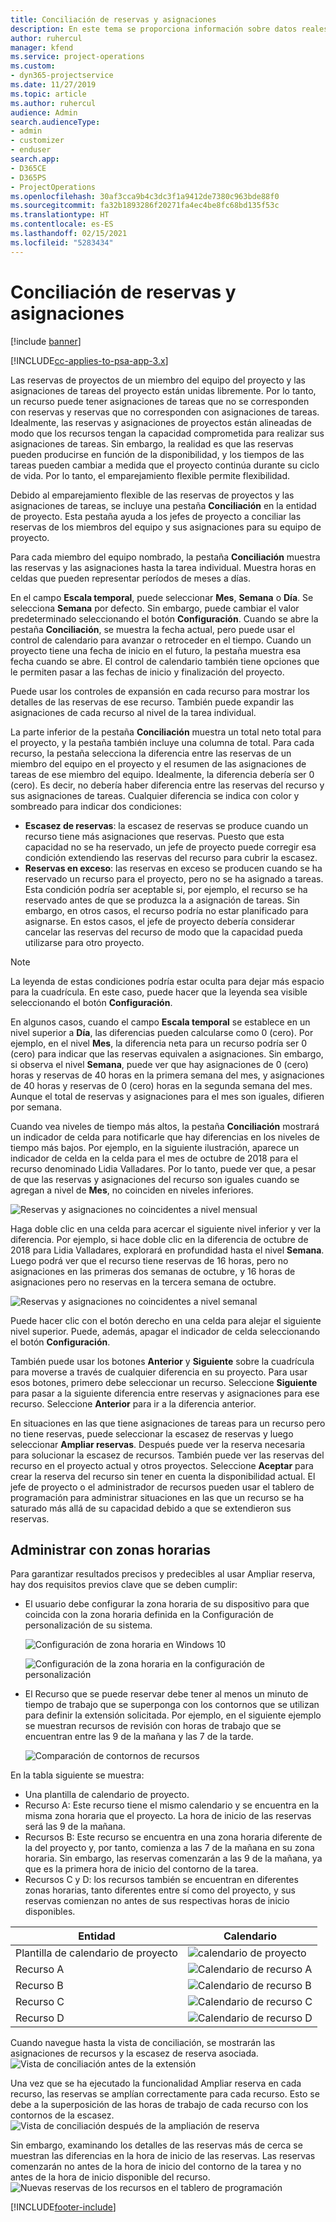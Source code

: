 ```yaml
---
title: Conciliación de reservas y asignaciones
description: En este tema se proporciona información sobre datos reales.
author: ruhercul
manager: kfend
ms.service: project-operations
ms.custom:
- dyn365-projectservice
ms.date: 11/27/2019
ms.topic: article
ms.author: ruhercul
audience: Admin
search.audienceType:
- admin
- customizer
- enduser
search.app:
- D365CE
- D365PS
- ProjectOperations
ms.openlocfilehash: 30af3cca9b4c3dc3f1a9412de7380c963bde88f0
ms.sourcegitcommit: fa32b1893286f20271fa4ec4be8fc68bd135f53c
ms.translationtype: HT
ms.contentlocale: es-ES
ms.lasthandoff: 02/15/2021
ms.locfileid: "5283434"
---
```

# <a name="reconcile-bookings-and-assignments"></a>Conciliación de reservas y asignaciones

[!include [banner](../includes/psa-now-project-operations.md)]

[!INCLUDE[cc-applies-to-psa-app-3.x](../includes/cc-applies-to-psa-app-3x.md)]

Las reservas de proyectos de un miembro del equipo del proyecto y las asignaciones de tareas del proyecto están unidas libremente. Por lo tanto, un recurso puede tener asignaciones de tareas que no se corresponden con reservas y reservas que no corresponden con asignaciones de tareas. Idealmente, las reservas y asignaciones de proyectos están alineadas de modo que los recursos tengan la capacidad comprometida para realizar sus asignaciones de tareas. Sin embargo, la realidad es que las reservas pueden producirse en función de la disponibilidad, y los tiempos de las tareas pueden cambiar a medida que el proyecto continúa durante su ciclo de vida. Por lo tanto, el emparejamiento flexible permite flexibilidad.

Debido al emparejamiento flexible de las reservas de proyectos y las asignaciones de tareas, se incluye una pestaña **Conciliación** en la entidad de proyecto. Esta pestaña ayuda a los jefes de proyecto a conciliar las reservas de los miembros del equipo y sus asignaciones para su equipo de proyecto.

Para cada miembro del equipo nombrado, la pestaña **Conciliación** muestra las reservas y las asignaciones hasta la tarea individual. Muestra horas en celdas que pueden representar períodos de meses a días.

En el campo **Escala temporal**, puede seleccionar **Mes**, **Semana** o **Día**. Se selecciona **Semana** por defecto. Sin embargo, puede cambiar el valor predeterminado seleccionando el botón **Configuración**. Cuando se abre la pestaña **Conciliación**, se muestra la fecha actual, pero puede usar el control de calendario para avanzar o retroceder en el tiempo. Cuando un proyecto tiene una fecha de inicio en el futuro, la pestaña muestra esa fecha cuando se abre. El control de calendario también tiene opciones que le permiten pasar a las fechas de inicio y finalización del proyecto.

Puede usar los controles de expansión en cada recurso para mostrar los detalles de las reservas de ese recurso. También puede expandir las asignaciones de cada recurso al nivel de la tarea individual.

La parte inferior de la pestaña **Conciliación** muestra un total neto total para el proyecto, y la pestaña también incluye una columna de total. Para cada recurso, la pestaña selecciona la diferencia entre las reservas de un miembro del equipo en el proyecto y el resumen de las asignaciones de tareas de ese miembro del equipo. Idealmente, la diferencia debería ser 0 (cero). Es decir, no debería haber diferencia entre las reservas del recurso y sus asignaciones de tareas. Cualquier diferencia se indica con color y sombreado para indicar dos condiciones:

- **Escasez de reservas**: la escasez de reservas se produce cuando un recurso tiene más asignaciones que reservas. Puesto que esta capacidad no se ha reservado, un jefe de proyecto puede corregir esa condición extendiendo las reservas del recurso para cubrir la escasez.
- **Reservas en exceso**: las reservas en exceso se producen cuando se ha reservado un recurso para el proyecto, pero no se ha asignado a tareas. Esta condición podría ser aceptable si, por ejemplo, el recurso se ha reservado antes de que se produzca la a asignación de tareas. Sin embargo, en otros casos, el recurso podría no estar planificado para asignarse. En estos casos, el jefe de proyecto debería considerar cancelar las reservas del recurso de modo que la capacidad pueda utilizarse para otro proyecto.

> [!NOTE]
> La leyenda de estas condiciones podría estar oculta para dejar más espacio para la cuadrícula. En este caso, puede hacer que la leyenda sea visible seleccionando el botón **Configuración**.

En algunos casos, cuando el campo **Escala temporal** se establece en un nivel superior a **Día**, las diferencias pueden calcularse como 0 (cero). Por ejemplo, en el nivel **Mes**, la diferencia neta para un recurso podría ser 0 (cero) para indicar que las reservas equivalen a asignaciones. Sin embargo, si observa el nivel **Semana**, puede ver que hay asignaciones de 0 (cero) horas y reservas de 40 horas en la primera semana del mes, y asignaciones de 40 horas y reservas de 0 (cero) horas en la segunda semana del mes. Aunque el total de reservas y asignaciones para el mes son iguales, difieren por semana.

Cuando vea niveles de tiempo más altos, la pestaña **Conciliación** mostrará un indicador de celda para notificarle que hay diferencias en los niveles de tiempo más bajos. Por ejemplo, en la siguiente ilustración, aparece un indicador de celda en la celda para el mes de octubre de 2018 para el recurso denominado Lidia Valladares. Por lo tanto, puede ver que, a pesar de que las reservas y asignaciones del recurso son iguales cuando se agregan a nivel de **Mes**, no coinciden en niveles inferiores.

![Reservas y asignaciones no coincidentes a nivel mensual](media/reconcile-assignments-01.JPG)

Haga doble clic en una celda para acercar el siguiente nivel inferior y ver la diferencia. Por ejemplo, si hace doble clic en la diferencia de octubre de 2018 para Lidia Valladares, explorará en profundidad hasta el nivel **Semana**. Luego podrá ver que el recurso tiene reservas de 16 horas, pero no asignaciones en las primeras dos semanas de octubre, y 16 horas de asignaciones pero no reservas en la tercera semana de octubre.

![Reservas y asignaciones no coincidentes a nivel semanal](media/reconcile-assignments-02.JPG)

Puede hacer clic con el botón derecho en una celda para alejar el siguiente nivel superior. Puede, además, apagar el indicador de celda seleccionando el botón **Configuración**. 

También puede usar los botones **Anterior** y **Siguiente** sobre la cuadrícula para moverse a través de cualquier diferencia en su proyecto. Para usar esos botones, primero debe seleccionar un recurso. Seleccione **Siguiente** para pasar a la siguiente diferencia entre reservas y asignaciones para ese recurso. Seleccione **Anterior** para ir a la diferencia anterior.

En situaciones en las que tiene asignaciones de tareas para un recurso pero no tiene reservas, puede seleccionar la escasez de reservas y luego seleccionar **Ampliar reservas**. Después puede ver la reserva necesaria para solucionar la escasez de recursos. También puede ver las reservas del recurso en el proyecto actual y otros proyectos. Seleccione **Aceptar** para crear la reserva del recurso sin tener en cuenta la disponibilidad actual. El jefe de proyecto o el administrador de recursos pueden usar el tablero de programación para administrar situaciones en las que un recurso se ha saturado más allá de su capacidad debido a que se extendieron sus reservas.

## <a name="managing-with-time-zones"></a>Administrar con zonas horarias
Para garantizar resultados precisos y predecibles al usar Ampliar reserva, hay dos requisitos previos clave que se deben cumplir:  

- El usuario debe configurar la zona horaria de su dispositivo para que coincida con la zona horaria definida en la Configuración de personalización de su sistema.
 
  ![Configuración de zona horaria en Windows 10](media/reconcile-assignments-03.png)

  ![Configuración de la zona horaria en la configuración de personalización](media/reconcile-assignments-04.png)
 
- El Recurso que se puede reservar debe tener al menos un minuto de tiempo de trabajo que se superponga con los contornos que se utilizan para definir la extensión solicitada. Por ejemplo, en el siguiente ejemplo se muestran recursos de revisión con horas de trabajo que se encuentran entre las 9 de la mañana y las 7 de la tarde. 

  ![Comparación de contornos de recursos](media/reconcile-assignments-05.png)

En la tabla siguiente se muestra:

- Una plantilla de calendario de proyecto.
- Recurso A: Este recurso tiene el mismo calendario y se encuentra en la misma zona horaria que el proyecto. La hora de inicio de las reservas será las 9 de la mañana.
- Recursos B: Este recurso se encuentra en una zona horaria diferente de la del proyecto y, por tanto, comienza a las 7 de la mañana en su zona horaria. Sin embargo, las reservas comenzarán a las 9 de la mañana, ya que es la primera hora de inicio del contorno de la tarea.
- Recursos C y D: los recursos también se encuentran en diferentes zonas horarias, tanto diferentes entre sí como del proyecto, y sus reservas comienzan no antes de sus respectivas horas de inicio disponibles.

|Entidad  |Calendario  |
|-|-|
|Plantilla de calendario de proyecto   | ![calendario de proyecto](media/reconcile-assignments-06.png) |
|Recurso A  | ![Calendario de recurso A](media/reconcile-assignments-06.png) |
|Recurso B  |  ![Calendario de recurso B](media/reconcile-assignments-07.png) |
|Recurso C  |  ![Calendario de recurso C](media/reconcile-assignments-08.png) |
|Recurso D  | ![Calendario de recurso D](media/reconcile-assignments-09.png)  |
 
Cuando navegue hasta la vista de conciliación, se mostrarán las asignaciones de recursos y la escasez de reserva asociada.
 ![Vista de conciliación antes de la extensión](media/reconcile-assignments-10.png)

Una vez que se ha ejecutado la funcionalidad Ampliar reserva en cada recurso, las reservas se amplían correctamente para cada recurso. Esto se debe a la superposición de las horas de trabajo de cada recurso con los contornos de la escasez.
 ![Vista de conciliación después de la ampliación de reserva](media/reconcile-assignments-11.png) 

Sin embargo, examinando los detalles de las reservas más de cerca se muestran las diferencias en la hora de inicio de las reservas. Las reservas comenzarán no antes de la hora de inicio del contorno de la tarea y no antes de la hora de inicio disponible del recurso.
 ![Nuevas reservas de los recursos en el tablero de programación](media/reconcile-assignments-12.png)


[!INCLUDE[footer-include](../includes/footer-banner.md)]